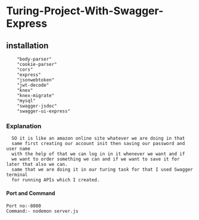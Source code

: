 # Turing-Project-With-Swagger-Express

## installation
```
    "body-parser"
    "cookie-parser"
    "cors"
    "express"
    "jsonwebtoken"
    "jwt-decode"
    "knex"
    "knex-migrate"
    "mysql"
    "swagger-jsdoc"
    "swagger-ui-express"
```
### Explanation
```
  SO it is like an amazon online site whatever we are doing in that
  same first creating our account init then saving our password and user name
  with the help of that we can log in in it whenever we want and if  
  we want to order something we can and if we want to save it for later that also we can.
  same that we are doing it in our turing task for that I used Swagger terminal
  for running APIs which I created.
```

#### Port and Command
```
Port no:-8080
Command:- nodemon server.js
```
